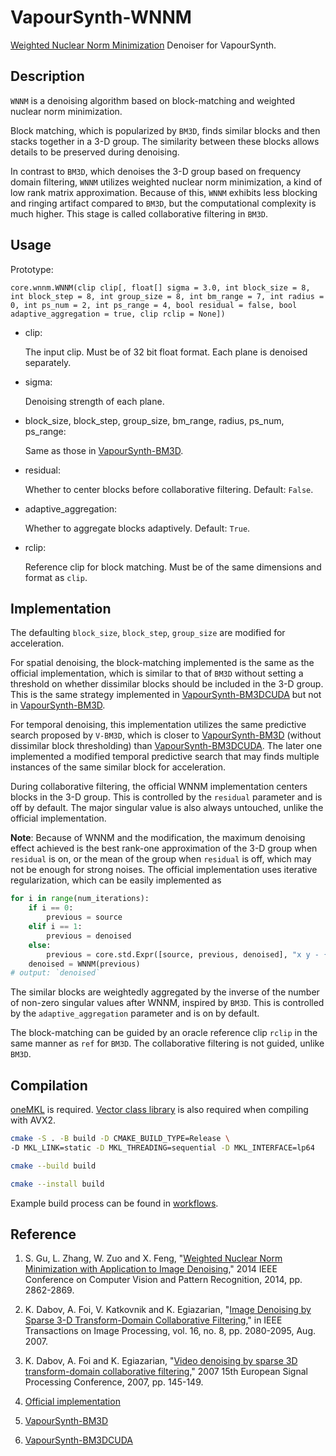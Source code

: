 # VapourSynth-WNNM
[Weighted Nuclear Norm Minimization](https://ieeexplore.ieee.org/document/6909762) Denoiser for VapourSynth.

## Description
`WNNM` is a denoising algorithm based on block-matching and weighted nuclear norm minimization.

Block matching, which is popularized by `BM3D`, finds similar blocks and then stacks together in a 3-D group. The similarity between these blocks allows details to be preserved during denoising.

In contrast to `BM3D`, which denoises the 3-D group based on frequency domain filtering, `WNNM` utilizes weighted nuclear norm minimization, a kind of low rank matrix approximation. Because of this, `WNNM` exhibits less blocking and ringing artifact compared to `BM3D`, but the computational complexity is much higher. This stage is called collaborative filtering in `BM3D`.

## Usage
Prototype:

`core.wnnm.WNNM(clip clip[, float[] sigma = 3.0, int block_size = 8, int block_step = 8, int group_size = 8, int bm_range = 7, int radius = 0, int ps_num = 2, int ps_range = 4, bool residual = false, bool adaptive_aggregation = true, clip rclip = None])`

- clip:

    The input clip. Must be of 32 bit float format. Each plane is denoised separately.

- sigma:

    Denoising strength of each plane.

- block_size, block_step, group_size, bm_range, radius, ps_num, ps_range:

    Same as those in [VapourSynth-BM3D](https://github.com/HomeOfVapourSynthEvolution/VapourSynth-BM3D).

- residual:

    Whether to center blocks before collaborative filtering. Default: `False`.

- adaptive_aggregation:

    Whether to aggregate blocks adaptively. Default: `True`.

- rclip:

    Reference clip for block matching. Must be of the same dimensions and format as `clip`.

## Implementation
The defaulting `block_size`, `block_step`, `group_size` are modified for acceleration.

For spatial denoising, the block-matching implemented is the same as the official implementation, which is similar to that of `BM3D` without setting a threshold on whether dissimilar blocks should be included in the 3-D group. This is the same strategy implemented in [VapourSynth-BM3DCUDA](https://github.com/WolframRhodium/VapourSynth-BM3DCUDA) but not in [VapourSynth-BM3D](https://github.com/HomeOfVapourSynthEvolution/VapourSynth-BM3D).

For temporal denoising, this implementation utilizes the same predictive search proposed by `V-BM3D`, which is closer to [VapourSynth-BM3D](https://github.com/HomeOfVapourSynthEvolution/VapourSynth-BM3D) (without dissimilar block thresholding) than [VapourSynth-BM3DCUDA](https://github.com/WolframRhodium/VapourSynth-BM3DCUDA). The later one implemented a modified temporal predictive search that may finds multiple instances of the same similar block for acceleration.

During collaborative filtering, the official WNNM implementation centers blocks in the 3-D group. This is controlled by the `residual` parameter and is off by default. The major singular value is also always untouched, unlike the official implementation.

**Note**: Because of WNNM and the modification, the maximum denoising effect achieved is the best rank-one approximation of the 3-D group when `residual` is on, or the mean of the group when `residual` is off, which may not be enough for strong noises. The official implementation uses iterative regularization, which can be easily implemented as
```python
for i in range(num_iterations):
    if i == 0:
        previous = source
    elif i == 1:
        previous = denoised
    else:
        previous = core.std.Expr([source, previous, denoised], "x y - {factor} * z +".format(factor=0.1))
    denoised = WNNM(previous)
# output: `denoised`
```

The similar blocks are weightedly aggregated by the inverse of the number of non-zero singular values after WNNM, inspired by `BM3D`. This is controlled by the `adaptive_aggregation` parameter and is on by default.

The block-matching can be guided by an oracle reference clip `rclip` in the same manner as `ref` for `BM3D`. The collaborative filtering is not guided, unlike `BM3D`.

## Compilation
[oneMKL](https://www.intel.com/content/www/us/en/developer/tools/oneapi/onemkl.html) is required. [Vector class library](https://github.com/vectorclass/version2) is also required when compiling with AVX2.

```bash
cmake -S . -B build -D CMAKE_BUILD_TYPE=Release \
-D MKL_LINK=static -D MKL_THREADING=sequential -D MKL_INTERFACE=lp64

cmake --build build

cmake --install build
```

Example build process can be found in [workflows](https://github.com/WolframRhodium/VapourSynth-WNNM/tree/master/.github/workflows).

## Reference
1. S. Gu, L. Zhang, W. Zuo and X. Feng, "[Weighted Nuclear Norm Minimization with Application to Image Denoising](https://ieeexplore.ieee.org/document/6909762)," 2014 IEEE Conference on Computer Vision and Pattern Recognition, 2014, pp. 2862-2869.

2. K. Dabov, A. Foi, V. Katkovnik and K. Egiazarian, "[Image Denoising by Sparse 3-D Transform-Domain Collaborative Filtering](https://ieeexplore.ieee.org/document/4271520)," in IEEE Transactions on Image Processing, vol. 16, no. 8, pp. 2080-2095, Aug. 2007.

3. K. Dabov, A. Foi and K. Egiazarian, "[Video denoising by sparse 3D transform-domain collaborative filtering](https://ieeexplore.ieee.org/document/7098781)," 2007 15th European Signal Processing Conference, 2007, pp. 145-149.

4. [Official implementation](https://www4.comp.polyu.edu.hk/~cslzhang/code/WNNM_code.zip)

5. [VapourSynth-BM3D](https://github.com/HomeOfVapourSynthEvolution/VapourSynth-BM3D)

6. [VapourSynth-BM3DCUDA](https://github.com/WolframRhodium/VapourSynth-BM3DCUDA)
